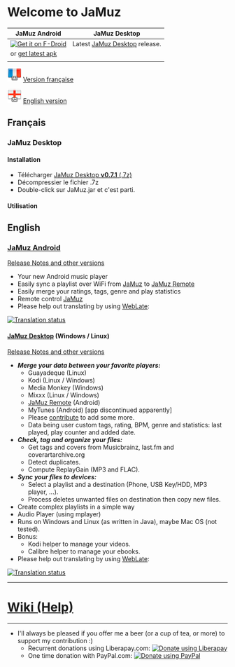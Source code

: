 # Welcome to JaMuz

| JaMuz Android                                                                                                                                             | JaMuz Desktop                                                                              |
| --------------------------------------------------------------------------------------------------------------------------------------------------------- | ------------------------------------------------------------------------------------------ |
| [<img src="https://fdroid.gitlab.io/artwork/badge/get-it-on.png" alt="Get it on F-Droid" height="60">](https://f-droid.org/packages/org.phramusca.jamuz/) | Latest [JaMuz Desktop](https://github.com/phramusca/JaMuz-Remote/releases/latest) release. |
| or [get latest apk](https://github.com/phramusca/JaMuz-Remote/releases/latest)                                                                            |                                                                                            |
|                                                                                                                                                           |                                                                                            |

![French](img/flag_france.png) [Version française](index_fr.md)

![English](img/flag_england.png) [English version](#english)

## Français

### JaMuz Desktop

#### Installation

- Télécharger [JaMuz Desktop **v0.7.1** (.7z)](https://github.com/phramusca/JaMuz/releases/download/v0.7.1/JaMuz_v0.7.1.7z)
- Décompressier le fichier .7z
- Double-click sur JaMuz.jar et c'est parti.

#### Utilisation



## English

### [JaMuz Android](https://github.com/phramusca/JaMuz-Remote)

[Release Notes and other versions](https://github.com/phramusca/JaMuz-Remote/releases)

- Your new Android music player
- Easily sync a playlist over WiFi from [JaMuz](https://github.com/phramusca/JaMuz) to [JaMuz Remote](https://github.com/phramusca/JaMuz-Remote)
- Easily merge your ratings, tags, genre and play statistics
- Remote control [JaMuz](https://github.com/phramusca/JaMuz)
- Please help out translating by using [WebLate](https://hosted.weblate.org/engage/jamuz-remote/):
<a href="https://hosted.weblate.org/engage/jamuz-remote/?utm_source=widget">
<img src="https://hosted.weblate.org/widgets/jamuz-remote/-/translations/multi-auto.svg" alt="Translation status" />
</a>

#### [JaMuz Desktop](https://github.com/phramusca/JaMuz) (Windows / Linux)

[Release Notes and other versions](https://github.com/phramusca/JaMuz/releases)

- ***Merge your data between your favorite players:***
  - Guayadeque (Linux)
  - Kodi (Linux / Windows)
  - Media Monkey (Windows)
  - Mixxx (Linux / Windows)
  - [JaMuz Remote](https://github.com/phramusca/JaMuz-Remote) (Android)
  - MyTunes (Android) [app discontinued apparently]
  - Please [contribute](https://github.com/phramusca/JaMuz/blob/master/CONTRIBUTING.md) to add some more.
  - Data being user custom tags, rating, BPM, genre and statistics: last played, play counter and added date.
- ***Check, tag and organize your files:***
  - Get tags and covers from Musicbrainz, last.fm and coverartarchive.org
  - Detect duplicates.
  - Compute ReplayGain (MP3 and FLAC).
- ***Sync your files to devices:***
  - Select a playlist and a destination (Phone, USB Key/HDD, MP3 player, ...).
  - Process deletes unwanted files on destination then copy new files.
- Create complex playlists in a simple way
- Audio Player (using mplayer)
- Runs on Windows and Linux (as written in Java), maybe Mac OS (not tested).
- Bonus: 
  - Kodi helper to manage your videos.
  - Calibre helper to manage your ebooks.
- Please help out translating by using [WebLate](https://hosted.weblate.org/engage/jamuz/):
<a href="https://hosted.weblate.org/engage/jamuz/?utm_source=widget">
<img src="https://hosted.weblate.org/widgets/jamuz/-/translations/multi-auto.svg" alt="Translation status" />
</a>

_________________________________________________________________________________

# [Wiki (Help)](https://github.com/phramusca/JaMuz/wiki)

_________________________________________________________________________________

- I'll always be pleased if you offer me a beer (or a cup of tea, or more) to support my contribution :)
  - Recurrent donations using Liberapay.com: <a href="https://liberapay.com/phramusca/donate"><img alt="Donate using Liberapay" src="https://liberapay.com/assets/widgets/donate.svg"></a>
  - One time donation with PayPal.com: <a href="https://paypal.me/RaphaelCamus"><img alt="Donate using PayPal" src="https://www.paypalobjects.com/en_US/i/btn/btn_donate_LG.gif"></a>
